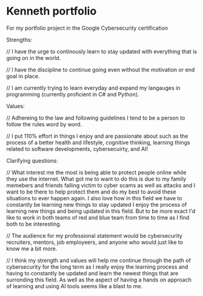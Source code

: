 # Kenneth portfolio
For my portfolio project in the Google Cybersecurity certification

Strengths: 

// I have the urge to continously learn to stay updated with everything that is going on in the world.

// I have the discipline to continue going even without the motivation or end goal in place.

// I am currently trying to learn everyday and expand my langauges in programming (currently proficient in C# and Python).

Values:

// Adhereing to the law and following guidelines I tend to be a person to follow the rules word by word.

// I put 110% effort in things I enjoy and are passionate about such as the process of a better health and lifestyle, cognitive thinking, learning things related to software developments, cybersecuirty, and AI!

Clarifying questions:

// What interest me the most is being able to protect people online while they use the internet. What got me to want to do this is due to my family memebers and friends falling victim to cyber scams as well as attacks and I want to be there to help protect them and do my best to avoid these situations to ever happen again. I also love how in this field we have to constantly be learning new things to stay updated I enjoy the process of learning new things and being updated in this field. But to be more exact I'd like to work in both teams of red and blue team from time to time as I find both to be interesting.

// The audience for my professional statement would be cybersecurity recruiters, mentors, job employeers, and anyone who would just like to know me a bit more.

// I think my strength and values will help me continue through the path of cybersecurity for the long term as I really enjoy the learning process and having to constantly be updated and learn the newest things that are surronding this field. As well as the aspect of having a hands on approach of learning and using AI tools seems like a blast to me. 
